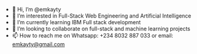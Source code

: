 - 👋 Hi, I’m @emkayty
- 👀 I’m interested in Full-Stack Web Engineering and Artificial Intelligence
- 🌱 I’m currently learning IBM Full stack development
- 💞️ I’m looking to collaborate on full-stack and machine learning projects
- 📫 How to reach me on Whatsapp: +234 8032 887 033 or email: emkayty@gmail.com

<!---
emkayty/emkayty is a ✨ special ✨ repository because its `README.md` (this file) appears on your GitHub profile.
You can click the Preview link to take a look at your changes.
--->
